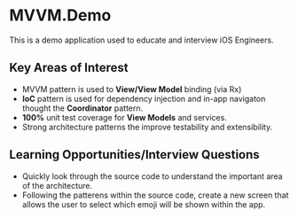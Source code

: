 # MVVM.Demo
This is a demo application used to educate and interview iOS Engineers.

## Key Areas of Interest
- MVVM pattern is used to **View/View Model** binding (via Rx)
- **IoC** pattern is used for dependency injection and in-app navigaton thought the **Coordinator** pattern.
- **100%** unit test coverage for **View Models** and services.
- Strong architecture patterns the improve testability and extensibility.

## Learning Opportunities/Interview Questions
- Quickly look through the source code to understand the important area of the architecture.
- Following the patterens within the source code, create a new screen that allows the user to select which emoji will be shown within the app.
